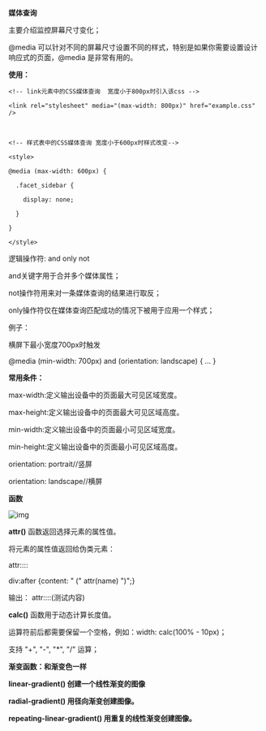 **媒体查询**

主要介绍监控屏幕尺寸变化；

@media 可以针对不同的屏幕尺寸设置不同的样式，特别是如果你需要设置设计响应式的页面，@media 是非常有用的。

**使用：** 

```
<!-- link元素中的CSS媒体查询  宽度小于800px时引入该css -->

<link rel="stylesheet" media="(max-width: 800px)" href="example.css" />



<!-- 样式表中的CSS媒体查询 宽度小于600px时样式改变-->

<style>

@media (max-width: 600px) {

  .facet_sidebar {

​    display: none;

  }

}

</style>
```



逻辑操作符: and only not

and关键字用于合并多个媒体属性；

not操作符用来对一条媒体查询的结果进行取反；

only操作符仅在媒体查询匹配成功的情况下被用于应用一个样式；

例子：

横屏下最小宽度700px时触发

@media (min-width: 700px) and (orientation: landscape) { ... }



**常用条件：**

max-width:定义输出设备中的页面最大可见区域宽度。

max-height:定义输出设备中的页面最大可见区域高度。

min-width:定义输出设备中的页面最小可见区域宽度。

min-height:定义输出设备中的页面最小可见区域高度。

orientation: portrait//竖屏

orientation: landscape//横屏



**函数**

![img](C:/Users/yafei/AppData/Local/YNote/data/m15508511041_1@163.com/437f982036d7442383b0d5e59dc6ef99/clipboard.png)



**attr()**   函数返回选择元素的属性值。

将元素的属性值返回给伪类元素：

<div name="测试内容">attr::::</div>

div:after {content: " (" attr(name) ")";}

输出： attr::::(测试内容)



**calc()**  函数用于动态计算长度值。

运算符前后都需要保留一个空格，例如：width: calc(100% - 10px)；

支持 "+", "-", "*", "/" 运算；



**渐变函数：和渐变色一样**

**linear-gradient()	 创建一个线性渐变的图像**

**radial-gradient()	 用径向渐变创建图像。**

**repeating-linear-gradient()	 用重复的线性渐变创建图像。**